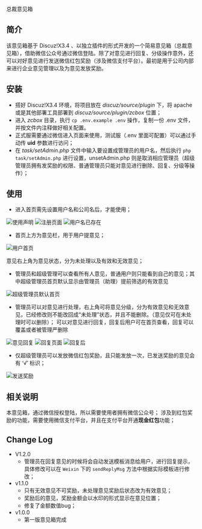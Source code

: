 总裁意见箱

## 简介
该意见箱基于 Discuz!X3.4 、以独立插件的形式开发的一个简易意见箱（总裁意见箱），借助微信公众号通过微信登陆。除了对意见进行回复、分级操作意外，还可以对好意见进行发送微信红包奖励（涉及微信支付平台）。最初是用于公司内部来进行企业意见管理以及为意见发放奖励。

## 安装
* 搭好 Discuz!X3.4 环境，将项目放在 *discuz/source/plugin* 下，将 apache 或是其他部署工具部署到 *discuz/source/plugin/zcbox* 位置；
* 进入 *zcbox* 目录，执行 `cp .env.example .env` 操作，复制一份 .env 文件，并按文件内注释做好相关配置。
* 正式服需要通过微信进入页面来使用，测试服（.env 里面可配置）可以通过手动传 **uid** 参数进行访问；
* 在 *task/setAdmin.php* 文件中输入要设置成管理员的用户名，然后执行 `php task/setAdmin.php` 进行设置，unsetAdmin.php 则是取消相应管理员（超级管理员拥有发奖励的权限、普通管理员只能对意见进行删除、回复、分级等操作）；

## 使用
* 进入首页需先设置用户名和公司名后，才能使用；

![使用声明](https://coding.net/u/AbraZ/p/zcbox/git/raw/master/img/use_statement.png)
![注册页面](https://coding.net/u/AbraZ/p/zcbox/git/raw/master/img/register.png)
![用户名已存在](https://coding.net/u/AbraZ/p/zcbox/git/raw/master/img/name_exist.png)

* 首页上方为意见栏，用于用户提意见；

![用户首页](https://coding.net/u/AbraZ/p/zcbox/git/raw/master/img/user_index.png)

意见右上角为意见状态，分为未处理以及有效和无效意见；
* 管理员和超级管理可以查看所有人意见，普通用户则只能看到自己的意见；其中超级管理员首页默认显示由管理员（助理）提前筛选的有效意见

![超级管理员默认首页](https://coding.net/u/AbraZ/p/zcbox/git/raw/master/img/superadmin_index.png)

* 管理员可以对意见进行处理，右上角可将意见分级，分为有效意见和无效意见，已经修改则不能改回成“未处理”状态，并且不能删除。（意见仅可在未处理时可以删除）；
可以对意见进行回复，回复后用户可在首页查看，回复可以覆盖或者被管理严删除

![意见回复](https://coding.net/u/AbraZ/p/zcbox/git/raw/master/img/tip_reply.png)
![回复页面](https://coding.net/u/AbraZ/p/zcbox/git/raw/master/img/reply.png)
![回复后](https://coding.net/u/AbraZ/p/zcbox/git/raw/master/img/after_reply.png)

* 仅超级管理员可以发放微信红包奖励，且只能发放一次，已发送奖励的意见会有 ‘√’ 标识；

![发送奖励](https://coding.net/u/AbraZ/p/zcbox/git/raw/master/img/has_rewarded.png)

## 相关说明
本意见箱，通过微信授权登陆，所以需要使用者拥有微信公众号；
涉及到红包奖励的功能，需要使用微信支付平台，并且在支付平台开通**现金红包**功能；

## Change Log
* V1.2.0
	* 管理员在回复意见的时候将会自动发送模板消息给用户，进行回复提示，具体修改可以在 `Weixin` 下的 `sendReplyMsg` 方法中根据实际模板进行修改；
* v1.1.0
    * 只有无效意见不可奖励，未处理意见奖励后状态改为有效意见；
    * 奖励后的意见，奖励金额会以水印的形式显示在意见位置；
    * 修复了金额数值bug；
* v1.0.0
    * 第一版意见箱完成
